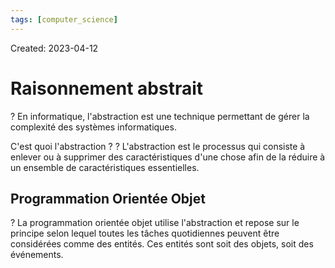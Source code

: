 ```yaml
---
tags: [computer_science] 
---
```

Created: 2023-04-12

# Raisonnement abstrait
?
En informatique, l'abstraction est une technique permettant de gérer la complexité des systèmes informatiques.
 
<!--SR:!2023-12-26,139,230-->

C'est quoi l'abstraction ?
?
L'abstraction est le processus qui consiste à enlever ou à supprimer des caractéristiques d'une chose afin de la réduire à un ensemble de caractéristiques essentielles.
<!--SR:!2024-02-11,151,210-->


## Programmation Orientée Objet
?
La programmation orientée objet utilise l'abstraction et repose sur le principe selon lequel toutes les tâches quotidiennes peuvent être considérées comme des entités. Ces entités sont soit des objets, soit des événements.
<!--SR:!2024-02-23,176,230-->